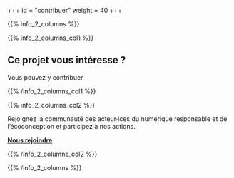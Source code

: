 +++
id = "contribuer"
weight = 40
+++

{{% info_2_columns %}}

{{% info_2_columns_col1 %}}

## Ce projet vous intéresse ?

Vous pouvez y contribuer

{{% /info_2_columns_col1 %}}

{{% info_2_columns_col2 %}}

Rejoignez la communauté des acteur·ices du numérique responsable et de l’éco&shy;conception et participez à nos actions.

[**Nous rejoindre**](/nous-rejoindre/)

{{% /info_2_columns_col2 %}}

{{% /info_2_columns %}}
